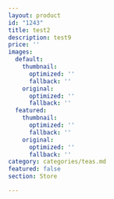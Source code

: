 ```yaml
---
layout: product
id: "1243"
title: test2
description: test9
price: ''
images:
  default:
    thumbnail:
      optimized: ''
      fallback: ''
    original:
      optimized: ''
      fallback: ''
  featured:
    thumbnail:
      optimized: ''
      fallback: ''
    original:
      optimized: ''
      fallback: ''
category: categories/teas.md
featured: false
section: Store

---
```

